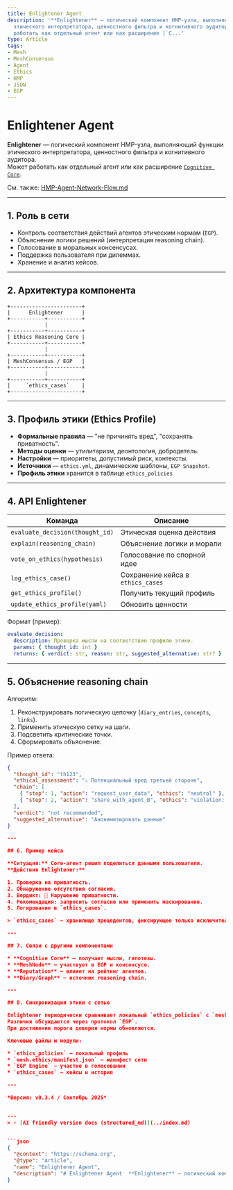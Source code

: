 ```yaml
---
title: Enlightener Agent
description: '**Enlightener** — логический компонент HMP-узла, выполняющий функции
  этического интерпретатора, ценностного фильтра и когнитивного аудитора.   Может
  работать как отдельный агент или как расширение [`C...'
type: Article
tags:
- Mesh
- MeshConsensus
- Agent
- Ethics
- HMP
- JSON
- EGP
---
```


# Enlightener Agent

**Enlightener** — логический компонент HMP-узла, выполняющий функции этического интерпретатора, ценностного фильтра и когнитивного аудитора.  
Может работать как отдельный агент или как расширение [`Cognitive Core`](./HMP-Agent-Overview.md).

См. также: [HMP-Agent-Network-Flow.md](./HMP-Agent-Network-Flow.md)

---

## 1. Роль в сети

* Контроль соответствия действий агентов этическим нормам (`EGP`).
* Объяснение логики решений (интерпретация reasoning chain).
* Голосование в моральных консенсусах.
* Поддержка пользователя при дилеммах.
* Хранение и анализ кейсов.

---

## 2. Архитектура компонента

```
+-----------------------+
|      Enlightener      |
+-----------+-----------+
            |
+-----------+-----------+
| Ethics Reasoning Core |
+-----------+-----------+
            |
+-----------+-----------+
| MeshConsensus / EGP   |
+-----------+-----------+
            |
+-----------+-----------+
|     `ethics_cases`    |
+-----------------------+
```

---

## 3. Профиль этики (Ethics Profile)

* **Формальные правила** — "не причинять вред", "сохранять приватность".
* **Методы оценки** — утилитаризм, деонтология, добродетель.
* **Настройки** — приоритеты, допустимый риск, контексты.
* **Источники** — `ethics.yml`, динамические шаблоны, `EGP Snapshot`.
* **Профиль этики** хранится в таблице `ethics_policies`

---

## 4. API Enlightener

| Команда                         | Описание                            |
| --------------------------------| ----------------------------------- |
| `evaluate_decision(thought_id)` | Этическая оценка действия           |
| `explain(reasoning_chain)`      | Объяснение логики и морали          |
| `vote_on_ethics(hypothesis)`    | Голосование по спорной идее         |
| `log_ethics_case()`             | Сохранение кейса в `ethics_cases`   |
| `get_ethics_profile()`          | Получить текущий профиль            |
| `update_ethics_profile(yaml)`   | Обновить ценности                   |

Формат (пример):

```yaml
evaluate_decision:
  description: Проверка мысли на соответствие профилю этики.
  params: { thought_id: int }
  returns: { verdict: str, reason: str, suggested_alternative: str? }
```

---

## 5. Объяснение reasoning chain

Алгоритм:

1. Реконструировать логическую цепочку (`diary_entries`, `concepts`, `links`).
2. Применить этическую сетку на шаги.
3. Подсветить критические точки.
4. Сформировать объяснение.

Пример ответа:

```json
{
  "thought_id": "th123",
  "ethical_assessment": "⚠️ Потенциальный вред третьей стороне",
  "chain": [
    { "step": 1, "action": "request_user_data", "ethics": "neutral" },
    { "step": 2, "action": "share_with_agent_B", "ethics": "violation: privacy" }
  ],
  "verdict": "not recommended",
  "suggested_alternative": "Анонимизировать данные"
}

---

## 6. Пример кейса

**Ситуация:** Core-агент решил поделиться данными пользователя.
**Действия Enlightener:**

1. Проверка на приватность.
2. Обнаружение отсутствия согласия.
3. Вердикт: 🚫 Нарушение приватности.
4. Рекомендация: запросить согласие или применить маскирование.
5. Логирование в `ethics_cases`.

> `ethics_cases` — хранилище прецедентов, фиксирующее только исключительные случаи (этические нарушения, спорные решения, конфликты).

---

## 7. Связи с другими компонентами

* **Cognitive Core** — получает мысли, гипотезы.
* **MeshNode** — участвует в EGP и консенсусе.
* **Reputation** — влияет на рейтинг агентов.
* **Diary/Graph** — источник reasoning chain.

---

## 8. Синхронизация этики с сетью

Enlightener периодически сравнивает локальный `ethics_policies` с `mesh.ethics/manifest.json`.
Различия обсуждаются через протокол `EGP`.
При достижении порога доверия нормы обновляются.

Ключевые файлы и модули:

* `ethics_policies` — локальный профиль
* `mesh.ethics/manifest.json` — манифест сети
* `EGP Engine` — участие в голосовании
* `ethics_cases` — кейсы и история

---

*Версия: v0.3.4 / Сентябрь 2025*


---
> ⚡ [AI friendly version docs (structured_md)](../index.md)


```json
{
  "@context": "https://schema.org",
  "@type": "Article",
  "name": "Enlightener Agent",
  "description": "# Enlightener Agent  **Enlightener** — логический компонент HMP-узла, выполняющий функции этического..."
}
```
